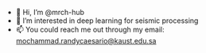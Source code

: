 - 👋 Hi, I’m @mrch-hub
- 👀 I’m interested in deep learning for seismic processing
- 📫 You could reach me out through my email: mochammad.randycaesario@kaust.edu.sa

<!---
mrch-hub/mrch-hub is a ✨ special ✨ repository because its `README.md` (this file) appears on your GitHub profile.
You can click the Preview link to take a look at your changes.
--->
